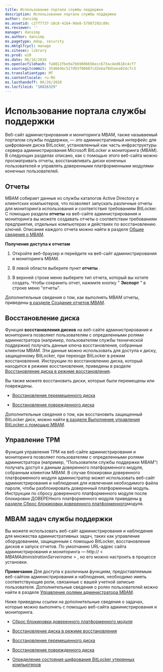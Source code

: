 ```yaml
---
title: Использование портала службы поддержки
description: Использование портала службы поддержки
author: dansimp
ms.assetid: c27f7737-10c8-4164-9de8-57987292c89c
ms.reviewer: ''
manager: dansimp
ms.author: dansimp
ms.pagetype: mdop, security
ms.mktglfcycl: manage
ms.sitesec: library
ms.prod: w10
ms.date: 06/16/2016
ms.openlocfilehash: fa8813fbe9a7b6980b656ecc673ac4ed618c4cf7
ms.sourcegitcommit: 354664bc527d93f80687cd2eba70d1eea024c7c3
ms.translationtype: MT
ms.contentlocale: ru-RU
ms.lasthandoff: 06/26/2020
ms.locfileid: "10826329"
---
```

# Использование портала службы поддержки


Веб-сайт администрирования и мониторинга MBAM, также называемый порталом службы поддержки, — это административный интерфейс для шифрования диска BitLocker, установленный как часть инфраструктуры сервера администрирования Microsoft BitLocker и мониторинга (MBAM). В следующих разделах описано, как с помощью этого веб-сайта можно просматривать отчеты, восстанавливать диски конечных пользователей и управлять доверенными платформенными модулями конечных пользователей.

## <a href="" id="bkmk-reports"></a>Отчеты


MBAM собирает данные из службы каталогов Active Directory и клиентских компьютеров, что позволяет запускать различные отчеты для мониторинга использования и соответствия требованиям BitLocker. С помощью раздела **отчеты** на веб-сайте администрирования и мониторинга вы можете создавать отчеты о соответствии требованиям предприятия, отдельных компьютерах и действиях по восстановлению ключей. Описание каждого отчета можно найти в разделе [Общие сведения о MBAM](understanding-mbam-reports-mbam-2.md).

**Получение доступа к отчетам**

1.  Откройте веб-браузер и перейдите на веб-сайт администрирования и мониторинга MBAM.

2.  В левой области выберите пункт **отчеты** .

3.  В верхней строке меню выберите тип отчета, который вы хотите создать. Чтобы сохранить отчет, нажмите кнопку " **Экспорт** " в строке меню "отчеты".

Дополнительные сведения о том, как выполнять MBAM отчеты, приведены [в разделе Создание отчетов MBAM](how-to-generate-mbam-reports-mbam-2.md).

## <a href="" id="bkmk-drirec"></a>Восстановление диска


Функция **восстановления дисков** на веб-сайте администрирования и мониторинга позволяет пользователям с определенными ролями администратора (например, пользователям службы технической поддержки) получать данные ключа восстановления, собранные клиентом MBAM. Эти данные можно использовать для доступа к диску, защищенному BitLocker, при переходе BitLocker в режим восстановления. Инструкции по восстановлению диска, который находится в режиме восстановления, приведены в разделе [Восстановление диска в режиме восстановления](how-to-recover-a-drive-in-recovery-mode-mbam-2.md).

Вы также можете восстановить диски, которые были перемещены или повреждены.

-   [Восстановление перемещенного диска](how-to-recover-a-moved-drive-mbam-2.md)

-   [Восстановление поврежденного диска](how-to-recover-a-corrupted-drive-mbam-2.md)

Дополнительные сведения о том, как восстановить защищенный BitLocker диск, можно найти [в разделе Выполнение управления BitLocker с помощью MBAM](performing-bitlocker-management-with-mbam-mbam-2.md).

## <a href="" id="bkmk-manatpm"></a>Управление TPM


Функция управления TPM на веб-сайте администрирования и мониторинга позволяет пользователям с определенными ролями администратора (например, "Пользователи службы поддержки MBAM") получать доступ к данным доверенного платформенного модуля, собранным клиентом MBAM. В случае блокировки доверенного платформенного модуля администратор может использовать веб-сайт администрирования и наблюдения для извлечения необходимого файла пароля, чтобы разблокировать доверенный платформенный модуль. Инструкции по сбросу доверенного платформенного модуля после блокировки ДОВЕРЕНного платформенного модуля приведены [в разделе Сброс блокировки доверенного платформенного](how-to-reset-a-tpm-lockout-mbam-2.md)модуля.

## <a href="" id="bkmk-helpdesk"></a> MBAM задач службы поддержки


Вы можете использовать веб-сайт администрирования и наблюдения для множества административных задач, таких как управление оборудованием, защищенным с помощью BitLocker, восстановление дисков и запуск отчетов. По умолчанию URL-адрес сайта администрирования и мониторинга — http:// &lt; *MBAMAdministrationServername* &gt; , но его можно настроить в процессе установки.

**Примечание**  Для доступа к различным функциям, предоставляемым веб-сайтом администрирования и наблюдения, необходимо иметь соответствующие роли, связанные с вашей учетной записью пользователя. Дополнительные сведения о ролях пользователей можно найти в разделе [Управление ролями администратора MBAM](how-to-manage-mbam-administrator-roles-mbam-2.md).

 

Ниже приведены ссылки на дополнительные сведения о задачах, которые можно выполнять с помощью веб-сайта администрирования и мониторинга.

-   [Сброс блокировки доверенного платформенного модуля](how-to-reset-a-tpm-lockout-mbam-2.md)

-   [Восстановление диска в режиме восстановления](how-to-recover-a-drive-in-recovery-mode-mbam-2.md)

-   [Восстановление перемещенного диска](how-to-recover-a-moved-drive-mbam-2.md)

-   [Восстановление поврежденного диска](how-to-recover-a-corrupted-drive-mbam-2.md)

-   [Определение состояния шифрования BitLocker утерянных компьютеров](how-to-determine-bitlocker-encryption-state-of-lost-computers-mbam-2.md)

 

 





